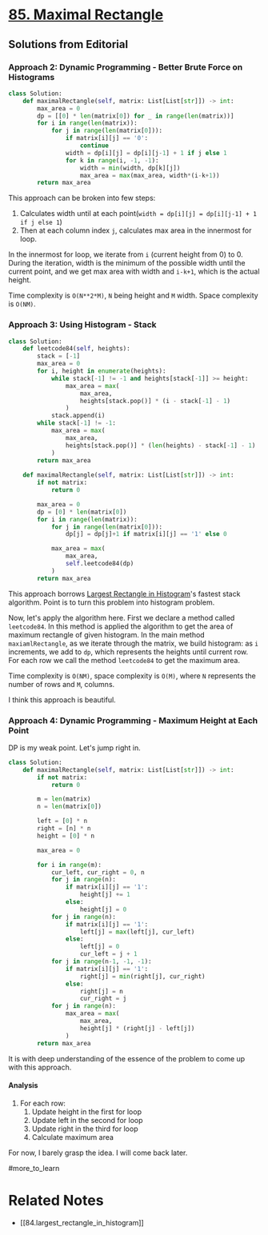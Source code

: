 # [85. Maximal Rectangle](https://leetcode.com/problems/maximal-rectangle/?envType=daily-question&envId=2024-04-13) 

## Solutions from Editorial

### Approach 2: Dynamic Programming - Better Brute Force on Histograms

```python
class Solution:
    def maximalRectangle(self, matrix: List[List[str]]) -> int:
        max_area = 0
        dp = [[0] * len(matrix[0]) for _ in range(len(matrix))]
        for i in range(len(matrix)):
            for j in range(len(matrix[0])):
                if matrix[i][j] == '0':
                    continue
                width = dp[i][j] = dp[i][j-1] + 1 if j else 1
                for k in range(i, -1, -1):
                    width = min(width, dp[k][j])
                    max_area = max(max_area, width*(i-k+1))
        return max_area
```

This approach can be broken into few steps:
1. Calculates width until at each point(`width = dp[i][j] = dp[i][j-1] + 1 if j else 1`)
2. Then at each column index `j`, calculates max area in the innermost for loop.

In the innermost for loop, we iterate from `i` (current height from 0) to 0. During the iteration, width is the minimum of the possible width until the current point, and we get max area with width and `i-k+1`, which is the actual height.

Time complexity is `O(N**2*M)`, `N` being height and `M` width. Space complexity is `O(NM)`.

### Approach 3: Using Histogram - Stack

```python
class Solution:
    def leetcode84(self, heights):
        stack = [-1]
        max_area = 0
        for i, height in enumerate(heights):
            while stack[-1] != -1 and heights[stack[-1]] >= height:
                max_area = max(
                    max_area,
                    heights[stack.pop()] * (i - stack[-1] - 1)
                )
            stack.append(i)
        while stack[-1] != -1:
            max_area = max(
                max_area,
                heights[stack.pop()] * (len(heights) - stack[-1] - 1)
            )
        return max_area
    
    def maximalRectangle(self, matrix: List[List[str]]) -> int:
        if not matrix:
            return 0

        max_area = 0
        dp = [0] * len(matrix[0])
        for i in range(len(matrix)):
            for j in range(len(matrix[0])):
                dp[j] = dp[j]+1 if matrix[i][j] == '1' else 0

            max_area = max(
                max_area,
                self.leetcode84(dp)
            )
        return max_area
```

This approach borrows [Largest Rectangle in Histogram](https://leetcode.com/problems/largest-rectangle-in-histogram/)'s fastest stack algorithm. Point is to turn this problem into histogram problem.

Now, let's apply the algorithm here. First we declare a method called `leetcode84`. In this method is applied the algorithm to get the area of maximum rectangle of given histogram. In the main method `maxiamlRectangle`, as we iterate through the matrix, we build histogram: as `i` increments, we add to `dp`, which represents the heights until current row. For each row we call the method `leetcode84` to get the maximum area.

Time complexity is `O(NM)`, space complexity is `O(M)`, where `N` represents the number of rows and `M`, columns.

I think this approach is beautiful.

### Approach 4: Dynamic Programming - Maximum Height at Each Point

DP is my weak point. Let's jump right in.

```python
class Solution:
    def maximalRectangle(self, matrix: List[List[str]]) -> int:
        if not matrix:
            return 0

        m = len(matrix)
        n = len(matrix[0])

        left = [0] * n
        right = [n] * n
        height = [0] * n

        max_area = 0

        for i in range(m):
            cur_left, cur_right = 0, n
            for j in range(n):
                if matrix[i][j] == '1':
                    height[j] += 1
                else:
                    height[j] = 0
            for j in range(n):
                if matrix[i][j] == '1':
                    left[j] = max(left[j], cur_left)
                else:
                    left[j] = 0
                    cur_left = j + 1
            for j in range(n-1, -1, -1):
                if matrix[i][j] == '1':
                    right[j] = min(right[j], cur_right)
                else:
                    right[j] = n
                    cur_right = j
            for j in range(n):
                max_area = max(
                    max_area,
                    height[j] * (right[j] - left[j])
                )
        return max_area
```

It is with deep understanding of the essence of the problem to come up with this approach. 

#### Analysis
1. For each row:
	1. Update height in the first for loop
	2. Update left in the second for loop
	3. Update right in the third for loop
	4. Calculate maximum area

For now, I barely grasp the idea. I will come back later.

#more_to_learn 

# Related Notes
- [[84.largest_rectangle_in_histogram]]